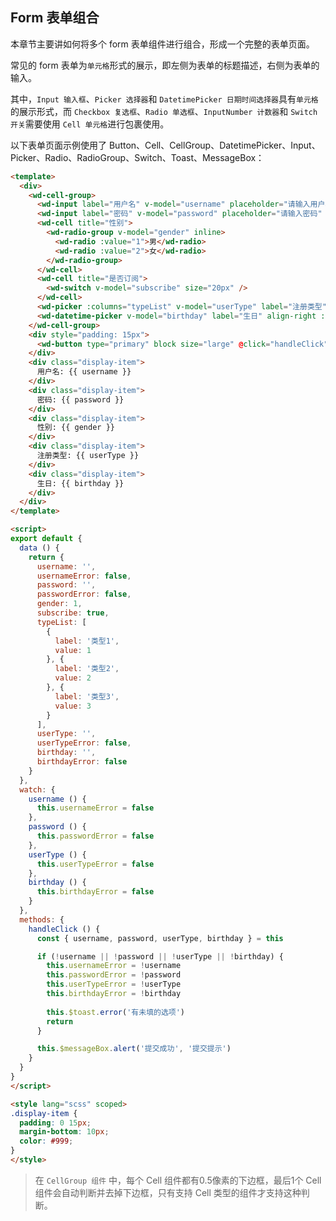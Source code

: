 ## Form 表单组合

本章节主要讲如何将多个 form 表单组件进行组合，形成一个完整的表单页面。

常见的 form 表单为`单元格`形式的展示，即左侧为表单的标题描述，右侧为表单的输入。

其中，`Input 输入框`、`Picker 选择器`和 `DatetimePicker 日期时间选择器`具有`单元格`的展示形式，而 `Checkbox 复选框`、`Radio 单选框`、`InputNumber 计数器`和 `Switch 开关`需要使用 `Cell 单元格`进行包裹使用。

以下表单页面示例使用了 Button、Cell、CellGroup、DatetimePicker、Input、Picker、Radio、RadioGroup、Switch、Toast、MessageBox：

```html
<template>
  <div>
    <wd-cell-group>
      <wd-input label="用户名" v-model="username" placeholder="请输入用户名" clearable :error="usernameError" />
      <wd-input label="密码" v-model="password" placeholder="请输入密码" show-password clearable :error="passwordError" />
      <wd-cell title="性别">
        <wd-radio-group v-model="gender" inline>
          <wd-radio :value="1">男</wd-radio>
          <wd-radio :value="2">女</wd-radio>
        </wd-radio-group>
      </wd-cell>
      <wd-cell title="是否订阅">
        <wd-switch v-model="subscribe" size="20px" />
      </wd-cell>
      <wd-picker :columns="typeList" v-model="userType" label="注册类型" align-right :error="userTypeError" />
      <wd-datetime-picker v-model="birthday" label="生日" align-right :error="birthdayError" />
    </wd-cell-group>
    <div style="padding: 15px">
      <wd-button type="primary" block size="large" @click="handleClick">提交</wd-button>
    </div>
    <div class="display-item">
      用户名: {{ username }}
    </div>
    <div class="display-item">
      密码: {{ password }}
    </div>
    <div class="display-item">
      性别: {{ gender }}
    </div>
    <div class="display-item">
      注册类型: {{ userType }}
    </div>
    <div class="display-item">
      生日: {{ birthday }}
    </div>
  </div>
</template>

<script>
export default {
  data () {
    return {
      username: '',
      usernameError: false,
      password: '',
      passwordError: false,
      gender: 1,
      subscribe: true,
      typeList: [
        {
          label: '类型1',
          value: 1
        }, {
          label: '类型2',
          value: 2
        }, {
          label: '类型3',
          value: 3
        }
      ],
      userType: '',
      userTypeError: false,
      birthday: '',
      birthdayError: false
    }
  },
  watch: {
    username () {
      this.usernameError = false
    },
    password () {
      this.passwordError = false
    },
    userType () {
      this.userTypeError = false
    },
    birthday () {
      this.birthdayError = false
    }
  },
  methods: {
    handleClick () {
      const { username, password, userType, birthday } = this

      if (!username || !password || !userType || !birthday) {
        this.usernameError = !username
        this.passwordError = !password
        this.userTypeError = !userType
        this.birthdayError = !birthday
        
        this.$toast.error('有未填的选项')
        return
      }

      this.$messageBox.alert('提交成功', '提交提示')
    }
  }
}
</script>

<style lang="scss" scoped>
.display-item {
  padding: 0 15px;
  margin-bottom: 10px;
  color: #999;
}
</style>
```

> 在 `CellGroup 组件` 中，每个 Cell 组件都有0.5像素的下边框，最后1个 Cell 组件会自动判断并去掉下边框，只有支持 Cell 类型的组件才支持这种判断。

